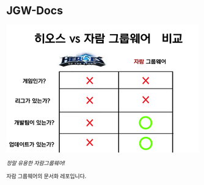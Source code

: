 # JGW-Docs

![](https://github.com/msng-devs/JGW-Docs/blob/main/images/%ED%9E%88%EC%98%A4%EC%8A%A4%EC%9A%B0%EB%A6%AC%EA%B0%80%EA%B2%8C%EC%A0%95%EC%83%81%EC%98%81%EC%97%85%ED%95%A9%EB%8B%88%EB%8B%A4.png?raw=true)

*정말 유용한 자람그룹웨어!*





자람 그룹웨어의 문서화 레포입니다.
